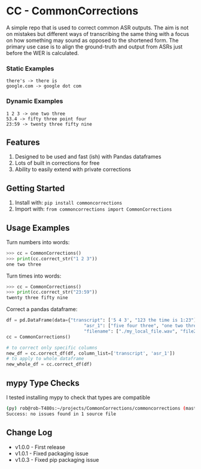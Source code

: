 # CC - CommonCorrections

A simple repo that is used to correct common ASR outputs. 
The aim is not on mistakes but different ways of transcribing the same thing with a focus on how something may sound as opposed to the shortened form. 
The primary use case is to align the ground-truth and output from ASRs just before the WER is calculated. 

### Static Examples
```text
there's -> there is
google.com -> google dot com
```

### Dynamic Examples
```text
1 2 3 -> one two three
53.4 -> fifty three point four
23:59 -> twenty three fifty nine
```

## Features
 1. Designed to be used and fast (ish) with Pandas dataframes
 2. Lots of built in corrections for free
 3. Ability to easily extend with private corrections


## Getting Started
 1. Install with: `pip install commoncorrections`
 2. Import with: `from commoncorrections import CommonCorrections`

## Usage Examples
Turn numbers into words:
```python
>>> cc = CommonCorrections()
>>> print(cc.correct_str("1 2 3"))
one two three
```
Turn times into words:
```python
>>> cc = CommonCorrections()
>>> print(cc.correct_str("23:59"))
twenty three fifty nine
```
Correct a pandas dataframe:
```python
df = pd.DataFrame(data={"transcript": ['5 4 3', "123 the time is 1:23"],
                             "asr_1": ["five four three", "one two three the time is one twenty three"],
                             "filename": ["./my_local_file.wav", "file2.wav"]})
cc = CommonCorrections()

# to correct only specific columns 
new_df = cc.correct_df(df, column_list=['transcript', 'asr_1'])
# to apply to whole dataframe
new_whole_df = cc.correct_df(df)
```

## mypy Type Checks
I tested installing mypy to check that types are compatible
```bash
(py) rob@rob-T480s:~/projects/CommonCorrections/commoncorrections (master)$ mypy commoncorrections.py
Success: no issues found in 1 source file
```

## Change Log
 - v1.0.0 - First release 
 - v1.0.1 - Fixed packaging issue 
 - v1.0.3 - Fixed pip packaging issue 
